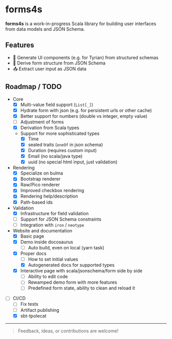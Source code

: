# forms4s

**forms4s** is a work-in-progress Scala library for building user interfaces from data models and JSON Schema.

## Features

- 🔧 Generate UI components (e.g. for Tyrian) from structured schemas
- 🧾 Derive form structure from JSON Schema
- 📤 Extract user input as JSON data

## Roadmap / TODO

- Core
  - [x] Multi-value field support (`List[_]`)
  - [x] Hydrate form with json (e.g. for persistent urls or other cache)
  - [x] Better support for numbers (double vs integer, empty value)
  - [ ] Adjustment of forms
  - [x] Derivation from Scala types
  - Support for more sophisticated types
    - [x] Time
    - [x] sealed traits (`oneOf` in json schema)
    - [x] Duration (requires custom input)
    - [x] Email (no scala/java type)
    - [x] uuid (no special html input, just validation)
- Rendering
  - [x] Specialize on bulma
  - [x] Bootstrap renderer
  - [x] Raw/Pico renderer
  - [x] Improved checkbox rendering
  - [x] Rendering help/description
  - [x] Path-based ids
- Validation
  - [x] Infrastructure for field validation
  - [ ] Support for JSON Schema constraints
  - [ ] Integration with `iron` / `neotype`
- Website and documentation
  - [x] Basic page
  - [x] Demo inside docosaurus
    - [ ] Auto build, even on local (yarn task)
  - [x] Proper docs
    - [ ] How to set initial values
    - [x] Autogenerated docs for supported types
  - [x] Interactive page with scala/jsonschema/form side by side
    - [ ] Ability to edit code
    - [ ] Rewamped demo form with more features
    - [ ] Predefined form state, ability to clean and reload it
- [ ] CI/CD
  - [ ] Fix tests
  - [ ] Artifact publishing
  - [x] sbt-tpolecat

---

> Feedback, ideas, or contributions are welcome!
